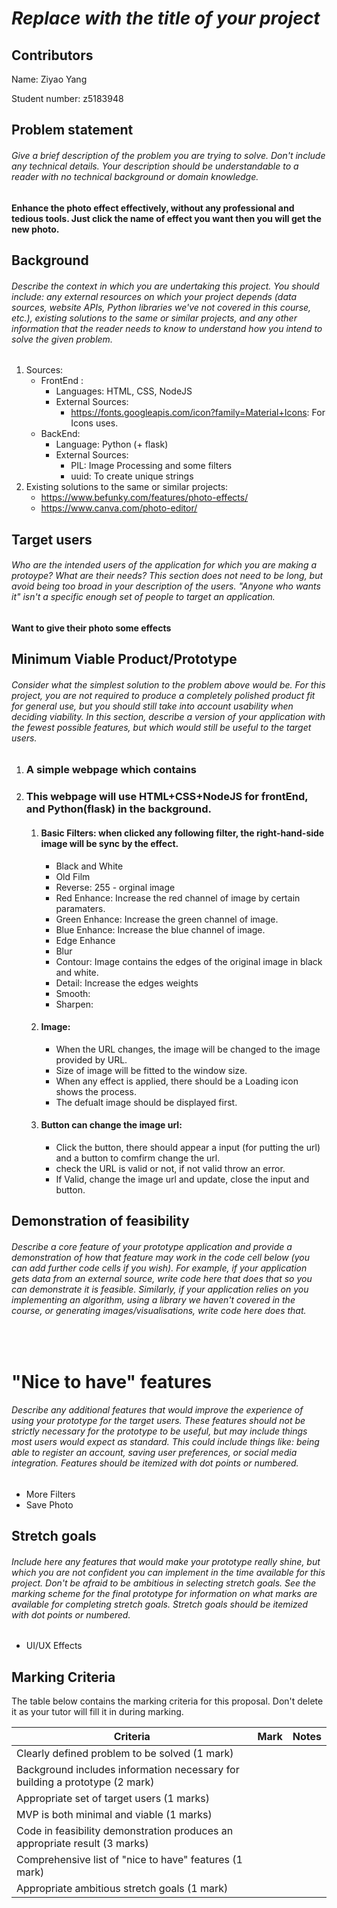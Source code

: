 # *Replace with the title of your project*

## Contributors

Name: Ziyao Yang

Student number: z5183948

## Problem statement

###### *Give a brief description of the problem you are trying to solve. Don't include any technical details. Your description should be understandable to a reader with no technical background or domain knowledge.*

__Enhance the photo effect effectively, without any professional and tedious tools. Just click the name of effect you want then you will get the new photo.__

## Background

###### *Describe the context in which you are undertaking this project. You should include: any external resources on which your project depends (data sources, website APIs, Python libraries we've not covered in this course, etc.), existing solutions to the same or similar projects, and any other information that the reader needs to know to understand how you intend to solve the given problem.*
1. Sources:
    - FrontEnd : 
        - Languages: HTML, CSS, NodeJS
        - External Sources:
            - https://fonts.googleapis.com/icon?family=Material+Icons: For Icons uses.
    - BackEnd:
        - Language: Python (+ flask)
        - External Sources: 
            - PIL: Image Processing and some filters
            - uuid: To create unique strings
1. Existing solutions to the same or similar projects:
    - https://www.befunky.com/features/photo-effects/<br>
    - https://www.canva.com/photo-editor/

## Target users

###### *Who are the intended users of the application for which you are making a protoype? What are their needs? This section does not need to be long, but avoid being too broad in your description of the users. "Anyone who wants it" isn't a specific enough set of people to target an application.*

__Want to give their photo some effects__

## Minimum Viable Product/Prototype

###### *Consider what the simplest solution to the problem above would be. For this project, you are not required to produce a completely polished product fit for general use, but you should still take into account usability when deciding viability. In this section, describe a version of your application with the fewest possible features, but which would still be useful to the target users.*

1. ### A simple webpage which contains 
2. ### This webpage will use HTML+CSS+NodeJS for frontEnd, and Python(flask) in the background.
    1. #### __Basic Filters__: when clicked any following filter, the right-hand-side image will be sync by the effect.
        - Black and White
        - Old Film
        - Reverse: 255 - orginal image 
        - Red Enhance: Increase the red channel of image by certain paramaters.
        - Green Enhance: Increase the green channel of image.
        - Blue Enhance: Increase the blue channel of image.
        - Edge Enhance
        - Blur
        - Contour: Image contains the edges of the original image in black and white.
        - Detail: Increase the edges weights
        - Smooth: 
        - Sharpen: 
    1. #### __Image__:
        - When the URL changes, the image will be changed to the image provided by URL.
        - Size of image will be fitted to the window size.
        - When any effect is applied, there should be a Loading icon shows the process.
        - The defualt image should be displayed first.
    1. #### __Button can change the image url__:
        - Click the button, there should appear a input (for putting the url) and a button to comfirm change the url.
        - check the URL is valid  or not, if not valid throw an error.
        - If Valid, change the image url and update, close the input and button.
## Demonstration of feasibility

###### *Describe a core feature of your prototype application and provide a demonstration of how that feature may work in the code cell below (you can add further code cells if you wish). For example, if your application gets data from an external source, write code here that does that so you can demonstrate it is feasible. Similarly, if your application relies on you implementing an algorithm, using a library we haven't covered in the course, or generating images/visualisations, write code here does that.*



<br>


# "Nice to have" features

###### *Describe any additional features that would improve the experience of using your prototype for the target users. These features should not be strictly necessary for the prototype to be useful, but may include things most users would expect as standard. This could include things like: being able to register an account, saving user preferences, or social media integration. Features should be itemized with dot points or numbered.*

- More Filters
- Save Photo

## Stretch goals

###### *Include here any features that would make your prototype really shine, but which you are not confident you can implement in the time available for this project. Don't be afraid to be ambitious in selecting stretch goals. See the marking scheme for the final prototype for information on what marks are available for completing stretch goals. Stretch goals should be itemized with dot points or numbered.*

- UI/UX Effects

## Marking Criteria

The table below contains the marking criteria for this proposal. Don't delete it as your tutor will fill it in during marking.

| Criteria | Mark | Notes | 
| -------------------------------------------------------- | ---- | --- |
| Clearly defined problem to be solved (1 mark)                                     |      | |
| Background includes information necessary for building a prototype (2 mark)       |      | |
| Appropriate set of target users (1 marks)                                         |      | |
| MVP is both minimal and viable (1 marks)                                          |      | |
| Code in feasibility demonstration produces an appropriate result (3 marks)        |      | |
| Comprehensive list of "nice to have" features (1 mark)                            |      | |
| Appropriate ambitious stretch goals (1 mark)                                      |      | |
